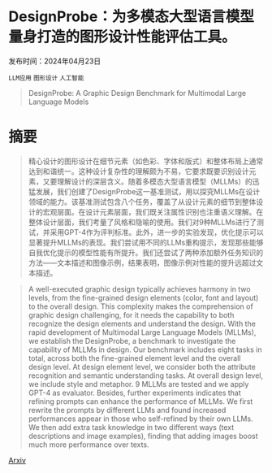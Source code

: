 # DesignProbe：为多模态大型语言模型量身打造的图形设计性能评估工具。

发布时间：2024年04月23日

`LLM应用` `图形设计` `人工智能`

> DesignProbe: A Graphic Design Benchmark for Multimodal Large Language Models

# 摘要

> 精心设计的图形设计在细节元素（如色彩、字体和版式）和整体布局上通常达到和谐统一。这种设计复杂性的理解颇为不易，它要求既要识别设计元素，又要理解设计的深层含义。随着多模态大型语言模型（MLLMs）的迅猛发展，我们创建了DesignProbe这一基准测试，用以探究MLLMs在设计领域的能力。该基准测试包含八个任务，覆盖了从设计元素的细节到整体设计的宏观层面。在设计元素层面，我们既关注属性识别也注重语义理解。在整体设计层面，我们考量了风格和隐喻的使用。我们对9种MLLMs进行了测试，并采用GPT-4作为评判标准。此外，进一步的实验发现，优化提示可以显著提升MLLMs的表现。我们尝试用不同的LLMs重构提示，发现那些能够自我优化提示的模型性能有所提升。我们还尝试了两种添加额外任务知识的方法——文本描述和图像示例，结果表明，图像示例对性能的提升远超过文本描述。

> A well-executed graphic design typically achieves harmony in two levels, from the fine-grained design elements (color, font and layout) to the overall design. This complexity makes the comprehension of graphic design challenging, for it needs the capability to both recognize the design elements and understand the design. With the rapid development of Multimodal Large Language Models (MLLMs), we establish the DesignProbe, a benchmark to investigate the capability of MLLMs in design. Our benchmark includes eight tasks in total, across both the fine-grained element level and the overall design level. At design element level, we consider both the attribute recognition and semantic understanding tasks. At overall design level, we include style and metaphor. 9 MLLMs are tested and we apply GPT-4 as evaluator. Besides, further experiments indicates that refining prompts can enhance the performance of MLLMs. We first rewrite the prompts by different LLMs and found increased performances appear in those who self-refined by their own LLMs. We then add extra task knowledge in two different ways (text descriptions and image examples), finding that adding images boost much more performance over texts.

[Arxiv](https://arxiv.org/abs/2404.14801)